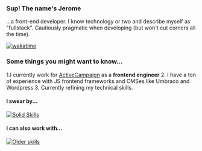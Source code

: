 ### Sup! The name's Jerome
...a front-end developer. I know technology or two and describe myself as "fullstack". Cautiously pragmatic when developing (but won't cut corners all the time).

[![wakatime](https://wakatime.com/badge/user/46501769-2303-4721-a5f6-fcb7499511d2.svg)](https://wakatime.com/@46501769-2303-4721-a5f6-fcb7499511d2)

###  Some things you might want to know...

1.I currently work for [ActiveCampaign](https://www.activecampaign.com/) as a **frontend engineer**
2. I have a ton of experience with JS frontend frameworks and CMSes like Umbraco and Wordpress
3. Currently refining my technical skills.

#### I swear by...
[![Solid Skills](https://skillicons.dev/icons?i=ts,nodejs,php,react,docker,git)](https://skillicons.dev)

#### I can also work with...
[![Older skills](https://skillicons.dev/icons?i=vue,wordpress,,aws,,py,,mongodb,mysql,,nginx,aws,redis,sass)](https://skillicons.dev)
